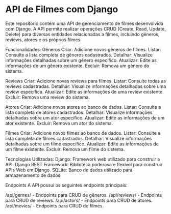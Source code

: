 # API de Filmes com Django
Este repositório contém uma API de gerenciamento de filmes desenvolvida com Django. A API permite realizar operações CRUD (Create, Read, Update, Delete) para diversas entidades relacionadas a filmes, incluindo gêneros, reviews, atores e os próprios filmes.

Funcionalidades:
Gêneros
Criar: Adicione novos gêneros de filmes.
Listar: Consulte a lista completa de gêneros cadastrados.
Detalhar: Visualize informações detalhadas sobre um gênero específico.
Atualizar: Edite as informações de um gênero existente.
Excluir: Remova um gênero do sistema.

Reviews
Criar: Adicione novas reviews para filmes.
Listar: Consulte todas as reviews cadastradas.
Detalhar: Visualize informações detalhadas sobre uma review específica.
Atualizar: Edite as informações de uma review existente.
Excluir: Remova uma review do sistema.

Atores
Criar: Adicione novos atores ao banco de dados.
Listar: Consulte a lista completa de atores cadastrados.
Detalhar: Visualize informações detalhadas sobre um ator específico.
Atualizar: Edite as informações de um ator existente.
Excluir: Remova um ator do sistema.

Filmes
Criar: Adicione novos filmes ao banco de dados.
Listar: Consulte a lista completa de filmes cadastrados.
Detalhar: Visualize informações detalhadas sobre um filme específico.
Atualizar: Edite as informações de um filme existente.
Excluir: Remova um filme do sistema.

Tecnologias Utilizadas:
Django: Framework web utilizado para construir a API.
Django REST Framework: Biblioteca poderosa e flexível para construir APIs Web em Django.
SQLite: Banco de dados utilizado para armazenamento de dados.

Endpoints
A API possui os seguintes endpoints principais:

/api/genres/ - Endpoints para CRUD de gêneros.
/api/reviews/ - Endpoints para CRUD de reviews.
/api/actors/ - Endpoints para CRUD de atores.
/api/movies/ - Endpoints para CRUD de filmes.
